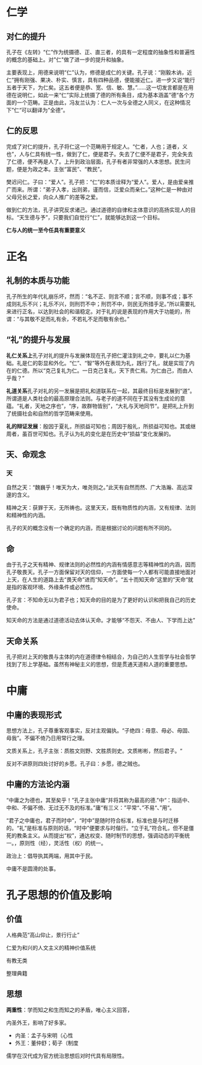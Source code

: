 # 仁学

## 对仁的提升

孔子在《左转》“仁”作为统摄德、正、直三者，的具有一定程度的抽象性和普遍性的概念的基础上。对"仁"做了进一步的提升和抽象。

主要表现上，用德来说明“仁”认为，修德是成仁的关键。孔子说：“刚毅木讷，近仁”拥有刚强、果决、朴实、慎言，具有四种品德，便能接近仁。进一步又说“能行五者于天下，为仁矣。这五者便是恭、宽、信、敏、慧。”......这一切发言都是在用德在说明仁，如此一来“仁”实际上统摄了德的所有条目，成为基本涵盖”德“各个方面的一个范畴。正是由此，冯友兰认为：仁人一次与全德之人同义，在这种情况下”仁“可以翻译为”全德“。

## 仁的反思

完成了对仁的提升，孔子将仁这一个范畴用于规定人。“仁者，人也；道者，义也”，人与仁具有统一性，做到了仁，便是君子。失去了仁便不是君子，完全失去了仁德，便不再是人了。上升到政治层面，孔子有者非常强的人本思想。民生问题，便是为政之本。主张“富民”、“教民”。

樊迟问仁。子曰：“爱人”。孔子把：“仁”的本质诠释为“爱人”。爱人，是由爱亲推广而来。所谓：”弟子入孝，出则弟，谨而信，泛爱众而亲仁。”这种仁是一种由对父母兄长之爱，向众人推广的差等之爱。

做到仁的方法，孔子讲究反求诸己。通过道德的自律和主体意识的高扬实现人的目标。“天生德与予”，只要我们自觉行“仁”，就能够达到这一个目标。

**仁与人的统一至今任具有重要意义**

# 正名

## 礼制的本质与功能

孔子所生的年代礼崩乐坏，然而：“名不正、则言不顺；言不顺，则事不成；事不成则礼乐不兴；礼乐不兴，则刑罚不中；刑罚不中，则民无所措手足。”所以需要礼来进行正名，以达到社会的和谐稳定。对于礼的说是表现的作用大于功能的，所谓：“与其敬不足而礼有余，不若礼不足而敬有余也。”

## “礼”的提升与发展

**礼仁关系上**孔子对礼的提升与发展体现在孔子把仁灌注到礼之中，要礼以仁为基础。礼是仁的彰显和外化。“仁”、“智”等外在表现为礼，践行了礼，就是实现了内在的仁德。所以“克己复礼为仁。一日克己复礼，天下贵仁焉。为仁由己，而由人乎哉？”

**礼道关系**孔子对礼的另一发展是把礼和道联系在一起，其最终目标是发展到“道”。所谓道是人类社会的最高原理合法则。与老子的道不同在于其没有生成论的意蕴。“礼者，天地之序也”，“序，故群物皆别”，“大礼与天地同节“。是把礼上升到了统摄社会和自然的哲学范畴来使用。

**礼的辩证发展**：殷因于夏礼，所损益可知也；周因于殷礼，所损益可知也。其或继周者，虽百世可知也。孔子认为礼的变化是在历史中“损益”变化发展的。

## 天、命观念

### 天

自然之天：“魏巍乎！唯天为大，唯尧则之。”此天有自然而然、广大浩瀚、高远深邃的含义。

精神之天：获罪于天，无所祷也。这里天天，既有物质性的内涵，又有规律、法则和精神性的内涵。

孔子的天的概念没有一个确定的内涵，而是根据讨论的问题有所不同的。

## 命

由于孔子之天有精神、规律法则的必然性的内涵有情感意志等精神性的内涵，因而孔子敬畏天。孔子一方面保留对天的信仰，一方面使每一个人都有可能直接地面对上天，在人生的道路上去“畏天命”进而“知天命”。“五十而知天命”这里的“天命“就是指的客观环境、外缘条件或必然性。

孔子言：不知命无以为君子也；知天命的目的是为了更好的认识和把我自己的历史使命。

知天命的方法是通过道德活动去体认天命。才能够“不怨天、不由人、下学而上达”

## 天命关系

孔子把对上天的敬畏与主体的内在道德律令相结合，为自己的人生哲学与社会哲学找到了形上学基础。虽然有神秘主义的思想，但是贯通天道和人道的重要思想。

# 中庸

## 中庸的表现形式

思想方法上，孔子尊重客观事实，反对主观偏执。“子绝四：毋意、毋必、毋固、毋我”。不偏不倚乃日用常行之理。

文质关系上，孔子主张：质胜文则野、文胜质则史。文质彬彬，然后君子。“

反对不讲原则四处讨好的乡愿。孔子曰：乡愿，德之贼也。

## 中庸的方法论内涵

“中庸之为德也，其至矣乎！”孔子主张中庸“并将其称为最高的德.”中“：指适中、中和、不偏不倚、无过无不及的标准。”庸“有三义：”平常“、”不易“、”用“。

“君子之中庸也，君子而时中”，“时中”是随时符合标准，标准也是与时迁移的。“礼”是标准与原则的话，“时中”便要求与时偕行。“立于礼”符合礼，但不是僵死的教条主义。从而提出“权”，通达权变、随时制节的思想，强调动态的平衡统一。，原则性（经），灵活性（权）的统一。

政治上：倡导执其两端，用其中于民。

中庸不是圆滑的处事。

# 孔子思想的价值及影响

## 价值

人格典范“高山仰止，景行行止”

仁爱为和兴的人文主义的精神价值系统

有教无类

整理典籍

## 思想

**两重性**：学而知之和生而知之的矛盾，唯心主义回答，

内圣外王，影响了好多家。

- 内圣：孟子与宋明（心性
- 外王：董仲舒；荀子（制度

儒学在汉代成为官方统治思想后对时代具有局限性。